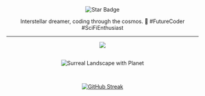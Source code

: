 <div align="center">
<img src="https://img.shields.io/static/v1?label=%F0%9F%8C%9F&message=Let's%20Make%20It%20Work!&style=style=flat&color=8A2BE2" alt="Star Badge"/>
<!-- <br> -->
<br>
  
<p align="center">
  Interstellar dreamer, coding through the cosmos. 🌌 #FutureCoder #SciFiEnthusiast
</p>

<hr/>

<div align="center">
  <a href="https://github.com/ayeshanweerasuriya">
    <img src="https://skillicons.dev/icons?i=js,html,css,androidstudio,c,cs,discord,figma,git,github,ai,java,kotlin,linkedin,mysql,nodejs,ps,php,postman,pr,py,react,stackoverflow,twitter,visualstudio,vscode,codepen,blender,vue,wordpress" />
  </a>
</div>

<br>

<p align="center">
  <img src="assets/surreal-landscape-with-planet.png" alt="Surreal Landscape with Planet">
</p>

<br>

<p align="center">
<a href="https://git.io/streak-stats"><img src="https://streak-stats.demolab.com?user=ayeshanweerasuriya&theme=dark&hide_border=true&date_format=M%20j%5B%2C%20Y%5D&card_width=700" alt="GitHub Streak" /></a>
</p>
